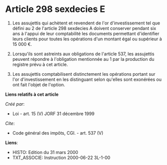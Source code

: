 # Article 298 sexdecies E

1. Les assujettis qui achètent et revendent de l'or d'investissement tel que défini au 2 de l'article 298 sexdecies A doivent
conserver pendant six ans à l'appui de leur comptabilité les documents permettant d'identifier leurs clients pour toutes les
opérations d'un montant égal ou supérieur à 15 000 €. 

2. Lorsqu'ils sont astreints aux obligations de l'article 537, les assujettis peuvent répondre à l'obligation mentionnée au 1
par la production du registre prévu à cet article. 

3. Les assujettis comptabilisent distinctement les opérations portant sur l'or d'investissement en les distinguant selon
qu'elles sont exonérées ou ont fait l'objet de l'option.

**Liens relatifs à cet article**

_Créé par_:

  - Loi - art. 15 (V) JORF 31 décembre 1999

_Cite_:

  - Code général des impôts, CGI. - art. 537 (V)

**Liens**:

  - HISTO: Edition du 31 mars 2000
  - TXT_ASSOCIE: Instruction 2000-06-22 3L-1-00
